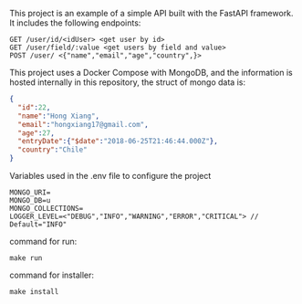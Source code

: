 This project is an example of a simple API built with the FastAPI framework. It includes the following endpoints:

 ```
GET /user/id/<idUser> <get user by id>
GET /user/field/:value <get users by field and value>
POST /user/ <{"name","email","age","country",}>
```

This project uses a Docker Compose with MongoDB, and the information is hosted internally in this repository, the struct of mongo data is:

```json
{
  "id":22,
  "name":"Hong Xiang",
  "email":"hongxiang17@gmail.com",
  "age":27,
  "entryDate":{"$date":"2018-06-25T21:46:44.000Z"},
  "country":"Chile"
}
 ```

Variables used in the .env file to configure the project
 ```
MONGO_URI=
MONGO_DB=u
MONGO_COLLECTIONS=
LOGGER_LEVEL=<"DEBUG","INFO","WARNING","ERROR","CRITICAL"> // Default="INFO"
 ```

command for run:
```
make run
```

command for installer:
 ```
 make install
 ```